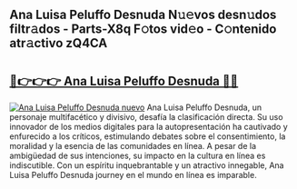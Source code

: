 ## Ana Luisa Peluffo Desnuda N𝚞𝚎vos desn𝚞dos filtr𝚊dos - Parts-X8q F𝚘tos vid𝚎o - C𝚘ntenido atr𝚊ctivo zQ4CA

# <h2><a href="http://mbd2qsg.tromn.icu/?c=Ana+Luisa+Peluffo+Desnuda">🔗👉👉👉 Ana Luisa Peluffo Desnuda 🔗🔗</a></h2>

[![Ana Luisa Peluffo Desnuda nuevo](https://i.imgur.com/pEAQMta.gif)](http://mbd2qsg.tromn.icu/?c=Ana+Luisa+Peluffo+Desnuda)
Ana Luisa Peluffo Desnuda, un personaje multifacético y divisivo, desafía la clasificación directa. Su uso innovador de los medios digitales para la autopresentación ha cautivado y enfurecido a los críticos, estimulando debates sobre el consentimiento, la moralidad y la esencia de las comunidades en línea. A pesar de la ambigüedad de sus intenciones, su impacto en la cultura en línea es indiscutible. Con un espíritu inquebrantable y un atractivo innegable, Ana Luisa Peluffo Desnuda journey en el mundo en línea es imparable.
